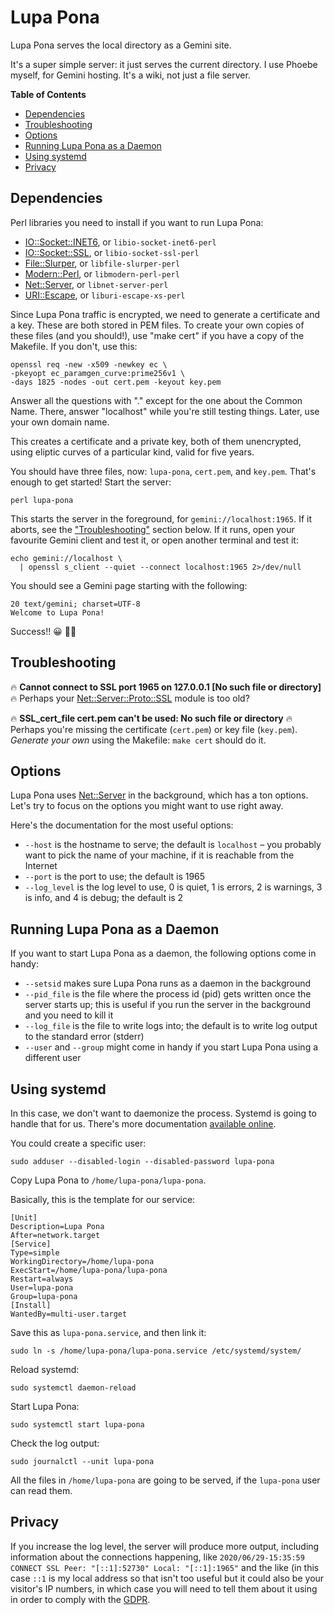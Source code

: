 # Lupa Pona

Lupa Pona serves the local directory as a Gemini site.

It's a super simple server: it just serves the current directory. I use Phoebe
myself, for Gemini hosting. It's a wiki, not just a file server.

**Table of Contents**

- [Dependencies](#dependencies)
- [Troubleshooting](#troubleshooting)
- [Options](#options)
- [Running Lupa Pona as a Daemon](#running-lupa-pona-as-a-daemon)
- [Using systemd](#using-systemd)
- [Privacy](#privacy)

## Dependencies

Perl libraries you need to install if you want to run Lupa Pona:

- [IO::Socket::INET6](https://metacpan.org/pod/IO%3A%3ASocket%3A%3AINET6), or `libio-socket-inet6-perl`
- [IO::Socket::SSL](https://metacpan.org/pod/IO%3A%3ASocket%3A%3ASSL), or `libio-socket-ssl-perl`
- [File::Slurper](https://metacpan.org/pod/File%3A%3ASlurper), or `libfile-slurper-perl`
- [Modern::Perl](https://metacpan.org/pod/Modern%3A%3APerl), or `libmodern-perl-perl`
- [Net::Server](https://metacpan.org/pod/Net%3A%3AServer), or `libnet-server-perl`
- [URI::Escape](https://metacpan.org/pod/URI%3A%3AEscape), or `liburi-escape-xs-perl`

Since Lupa Pona traffic is encrypted, we need to generate a
certificate and a key. These are both stored in PEM files. To create
your own copies of these files (and you should!), use "make cert" if
you have a copy of the Makefile. If you don't, use this:

    openssl req -new -x509 -newkey ec \
    -pkeyopt ec_paramgen_curve:prime256v1 \
    -days 1825 -nodes -out cert.pem -keyout key.pem

Answer all the questions with "." except for the one about the Common Name.
There, answer "localhost" while you're still testing things. Later, use your own
domain name.

This creates a certificate and a private key, both of them unencrypted, using
eliptic curves of a particular kind, valid for five years.

You should have three files, now: `lupa-pona`, `cert.pem`, and
`key.pem`. That's enough to get started! Start the server:

    perl lupa-pona

This starts the server in the foreground, for `gemini://localhost:1965`. If it
aborts, see the ["Troubleshooting"](#troubleshooting) section below. If it runs, open your
favourite Gemini client and test it, or open another terminal and test it:

    echo gemini://localhost \
      | openssl s_client --quiet --connect localhost:1965 2>/dev/null

You should see a Gemini page starting with the following:

    20 text/gemini; charset=UTF-8
    Welcome to Lupa Pona!

Success!! 😀 🚀🚀

## Troubleshooting

🔥 **Cannot connect to SSL port 1965 on 127.0.0.1 \[No such file or directory\]**
🔥 Perhaps your [Net::Server::Proto::SSL](https://metacpan.org/pod/Net%3A%3AServer%3A%3AProto%3A%3ASSL) module is too old?

🔥 **SSL\_cert\_file cert.pem can't be used: No such file or directory**
🔥 Perhaps you're missing the certificate (`cert.pem`) or key file
(`key.pem`). _Generate your own_ using the Makefile: `make cert`
should do it.

## Options

Lupa Pona uses [Net::Server](https://metacpan.org/pod/Net%3A%3AServer) in the background, which has a ton
options. Let's try to focus on the options you might want to use right
away.

Here's the documentation for the most useful options:

- `--host` is the hostname to serve; the default is `localhost` – you
      probably want to pick the name of your machine, if it is reachable from
      the Internet
- `--port` is the port to use; the default is 1965
- `--log_level` is the log level to use, 0 is quiet, 1 is errors, 2 is
      warnings, 3 is info, and 4 is debug; the default is 2

## Running Lupa Pona as a Daemon

If you want to start Lupa Pona as a daemon, the following options come
in handy:

- `--setsid` makes sure Lupa Pona runs as a daemon in the background
- `--pid_file` is the file where the process id (pid) gets written once the
      server starts up; this is useful if you run the server in the background
      and you need to kill it
- `--log_file` is the file to write logs into; the default is to write log
      output to the standard error (stderr)
- `--user` and `--group` might come in handy if you start Lupa Pona
      using a different user

## Using systemd

In this case, we don't want to daemonize the process. Systemd is going to handle
that for us. There's more documentation [available
online](https://www.freedesktop.org/software/systemd/man/systemd.service.html).

You could create a specific user:

    sudo adduser --disabled-login --disabled-password lupa-pona

Copy Lupa Pona to `/home/lupa-pona/lupa-pona`.

Basically, this is the template for our service:

    [Unit]
    Description=Lupa Pona
    After=network.target
    [Service]
    Type=simple
    WorkingDirectory=/home/lupa-pona
    ExecStart=/home/lupa-pona/lupa-pona
    Restart=always
    User=lupa-pona
    Group=lupa-pona
    [Install]
    WantedBy=multi-user.target

Save this as `lupa-pona.service`, and then link it:

    sudo ln -s /home/lupa-pona/lupa-pona.service /etc/systemd/system/

Reload systemd:

    sudo systemctl daemon-reload

Start Lupa Pona:

    sudo systemctl start lupa-pona

Check the log output:

    sudo journalctl --unit lupa-pona

All the files in `/home/lupa-pona` are going to be served, if the `lupa-pona`
user can read them.

## Privacy

If you increase the log level, the server will produce more output, including
information about the connections happening, like `2020/06/29-15:35:59 CONNECT
SSL Peer: "[::1]:52730" Local: "[::1]:1965"` and the like (in this case `::1`
is my local address so that isn't too useful but it could also be your visitor's
IP numbers, in which case you will need to tell them about it using in order to
comply with the
[GDPR](https://en.wikipedia.org/wiki/General_Data_Protection_Regulation).

